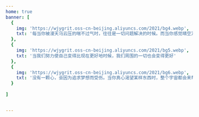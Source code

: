 ```yaml
--- 
home: true 
banner: [
  {
    img: 'https://wjygrit.oss-cn-beijing.aliyuncs.com/2021/bg4.webp',
    txt: '每当你被漫天乌云压的喘不过气时，往往是一切问题解决的时候。而当你感觉晴空万里时，其实并没有你想得那样好'
  },
  {
    img: 'https://wjygrit.oss-cn-beijing.aliyuncs.com/2021/bg5.webp',
    txt: '当我们努力使自己变得比现在更好地时候，我们周围的一切也会变得更好'
  },
  {
    img: 'https://wjygrit.oss-cn-beijing.aliyuncs.com/2021/bg6.webp',
    txt: '没有一颗心，会因为追求梦想而受伤。当你真心渴望某样东西时，整个宇宙都会来帮忙'
  }
  
]


--- 
```

